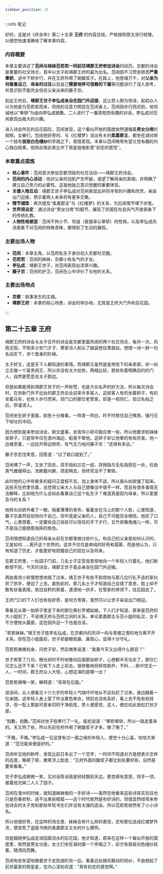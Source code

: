 ```yaml
---
sidebar_position: 25
---
```


:::info 笔记

好的，这是对《庆余年》第二十五章 **王府** 的内容总结，严格按照原文进行梳理，以便您快速准确地了解本章内容。

### 内容概要

本章主要讲述了**范闲与妹妹范若若一同前往靖郡王府参加诗会**的经历。京都的诗会是重要的社交场合，其中以太子和靖郡王府的最为出名。范闲因不习惯坐轿而**严重晕轿**，途中下轿步行，并在王府外喝了碗酸浆子。在路上，他思绪万千，对**父亲为何看重自己**、**母亲的过往**以及自己**需要培养可信赖的下属**等问题进行了深入思考，并意识到不能完全信任父亲派来的藤子京。

到达王府后，**靖郡王世子李弘成亲自在园门外迎接**，这让旁人颇为惊讶。起初众人以为他是为范若若而来，但他的注意力明显在范闲身上。范闲因步行而迟到，他坦诚地以“晕轿”为由向李弘成致歉，二人进行了一番简短而有趣的对话，李弘成对范闲表现出极大的兴趣。

进入诗会所在的后花园后，范闲发现，这个看似开放的国度依然遵循着**男女分席**的规矩。女眷们，包括他好奇的、与《红楼梦》流出有关的**柔嘉郡主**，都坐在湖对岸一个挂有**层层白色缦纱**的亭阁之下，若隐若现。本章以范闲略带失望又觉有趣的内心独白结束，他将此情此景比作了周星驰电影里“初恋的感觉”。

### 本章重点提炼

*   **核心事件**：范闲首次参加京都顶级的社交活动——靖郡王府诗会。
*   **范闲的内心活动**：他对父亲的动机产生怀疑，渴望了解母亲的真相，并明确了建立自己势力的必要性。这是他独立意识觉醒的重要体现。
*   **关键人物互动**：靖郡王世子李弘成对范闲表现出非同寻常的兴趣和欣赏，亲自出门迎接，预示着两人未来将有更多交集。
*   **情节铺垫**：再次提及“柔嘉郡主”与《红楼梦》的关系，为后续情节埋下伏笔。
*   **世界观设定**：通过诗会“男女分席”的细节，展现了庆国在社会风气开放表象下的传统礼教。
*   **人物性格塑造**：范闲不拘小节、坦诚（直接承认晕轿）的性格，以及李弘成风流表象下对范闲的特殊青睐，都得到了生动的展现。

### 主要出场人物

*   **范闲**：本章主角，以范府私生子身份初入京都社交圈。
*   **范若若**：范闲的妹妹，京都小有名气的才女。
*   **李弘成**：靖郡王世子，对范闲表现出浓厚兴趣。
*   **藤子京**：范闲的护卫，范闲在心中评价了与他的关系。

### 主要出场地点

*   **京都**：故事发生的主城。
*   **靖郡王府**：本章的核心场景，诗会的举办地，尤其是王府大门外和后花园。

:::

## 第二十五章 **王府**

靖郡王府的诗会与太子召开的诗会是京都里最热闹的两个社交场合，每月一次，风雨无阻，不知多少贫门才子、寒家诗人削尖了脑袋想往里面钻，想借一诗一辞一句名动天下，求个晋身的阶梯。

太子好文，这是天下人都知道的事情。而靖郡王虽然是皇帝陛下的亲弟弟，却一向立志做一个富贵闲王，所以并没有太大权势，两相比较，那些有着明确目的的门人，自然更愿意去太子那边。

但是如果能得到靖郡王世子的一声称赞，也是大长名声的好方法，所以每次诗会时，在世新门外不远处的郡王府总会迎来许多客人，这些客人有的坐着轿子，有的坐着马车，也有人步行而来，但门口的那位老管家，却是一视同仁，验过名帖之后，恭谨请入。

范闲坐在轿子里面，脸色十分难看，一阵青一阵白，时不时捂住自己嘴唇，强行压下呕吐的冲动。

因为想到是来参加诗会，斯文盛事，坐青帘小轿可能应景一些，所以他要求和妹妹坐轿子，只是常年住在澹州海边，船晃不晕他，这轿子却让他晕的有些厉害。他一边难受着，一边拉开轿边侧帘，有气无力地问藤子京：“还得有多远。”

藤子京忍住笑意，回答道：“过了路口就到了。”

范闲噢了一声，又坐了回去，双手指如兰花一绽，将拇指与无名指搭在一处，任由真气缓缓释出，洗刷着内腑，烦恶稍去，但终究治不了晕轿。

此时他的心中有极多的疑问正盘桓不去，加上身体不适，所以眉头如锁皱了起来。这些天在府里住着，总觉得父亲大人与自己想像当中很不一样，而且有很多事情无法解释，比如他为什么会如此看重自己这个私生子？难道真是因为母亲，所以爱屋及乌的关系？

他转头向轿外看了一眼，隔着薄薄的青布，看着坐在马上的那个人影，心里知道，藤子京虽然目前倾向于自己，但毕竟是父亲的人，自己不可能完全相信。他叹了口气，心里想着，一定要给自己找些可以信任的手下才行，五竹叔像鬼魂儿一样，可不是自己能随意指挥的角色。

范闲很想知道自己的母亲从前在京都里做过些什么，和自己的父亲是如何认识的，又是如何……离开这个世界的。这并不仅仅是单纯的好奇和孺慕，而是他认为，只有知道了历史，才能更好地把握自己的现在以及将来。

在郡王府里，一处园子门前，几名士子正受宠若惊地向一个年轻人行着礼，他们断断想不到，今天的诗会，靖郡王世子竟会亲自在园门外迎接。

两抬青帘小轿慢悠悠地晃了过来，靖王世子有些不耐烦地与那几位行礼不迭的家伙拱了拱手，便迎了上去。直到此时，那几名士子才知道自己会错了意思，脸上却不敢有丝毫表情，依旧自矜的笑着，潇洒地一拱手，在管家的带领下，往后园去了。

王府门口的下人们也有些好奇，是何方贵客，竟然可以让世子亲自出门相迎。

等看见从第一抬轿子里走下来的那位黄衫罗裙姑娘，下人们才知道，原来是范府的大小姐到了，不说靖王府与范府之间的关系，单论柔嘉郡主与范小姐的私交，女子不方便抛头露面，这在园外迎一下也是应该。

“若若妹妹。”靖王世子姓李名弘成，在京都内的风评一向与青楼之类的地方离不开关系，但在范小姐面前，世子却是眼观鼻、鼻观心，显得十分守礼。

范若若微微裣身，问世子安，然后微笑说道：“柔嘉今天又出得什么题目？”

世子笑答了几句，眼光却时不时地瞥向后面那抬轿子，心想都半天功夫了，那位仁兄怎么还不下来？已有下人走上前去，很恭敬地将轿帘掀开，不料……轿中空无一人，一时间，郡王府众人大惊，心想这演的是哪一出？

范若若掩嘴一笑，解释道：“哥哥在后面。”

说话间，众人便看见十六七岁的年轻人气喘吁吁地从不远处赶了过来，身边跟着一位亲随。这年轻人身上穿了件淡栗色单衣，领扣也没有系好，看上去不免有些轻浮，但一配上那副可爱亲切的干净脸庞，旁人便感觉，这人，便应如此放松打扮才是。

“抱歉，抱歉。”范闲对世子抱拳行了一礼，尴尬说道：“晕轿晕轿，所以一路走着来的，天又热了些，所以先前在府外喝了碗酸浆子才来，晚了晚了。”

“不晚，不晚。”李弘成一见这曾有过一面之缘的年轻人，便觉十分心喜，哈哈大笑道：“范兄能来便是好的。”

范闲听见他的称呼，发现比前日多出了一个范字，一时间不知道对方是想表示怎样的态度，略顿了顿，微笑浮上脸庞：“王府外面的酸浆子都比别处要好些，自然是要来看看。”

世子李弘成微微一笑，见对话答话竟是轻轻飘到天边，更觉得有意思，将手一领，接着他兄妹二人入了园子。

范闲在澹州的时候，就知道妹妹做的一手好诗——虽然在他看来这些诗其实往往也只是伤春悲秋，逃不出某些框框——这个时代依然是有好诗的，但很显然经常来参加诗会的太子党和那些年轻书生们并没有太强的造诣，所以范若若依然有了小小诗名。

所以他很好奇，在这样的场合里，妹妹会有什么样的表现，还有那位造成红楼梦外流，便宜死了盗版书商的柔嘉郡主又长的什么模样。

但是跟随李弘成走进回廊流水的后花园，他才知道，原来在这样一个看似开放的国度里，依然是男女分座，女士们坐在湖对面一个亭阁之下，前方有层层白色缦纱挂着，随清风而舞。

范闲有些失望地跟着世子走到湖的另一边，看着远处随风飘动的轻纱，不由想起了前世最爱的周星星，在内心深处叹道：“真有初恋的感觉啊。”

